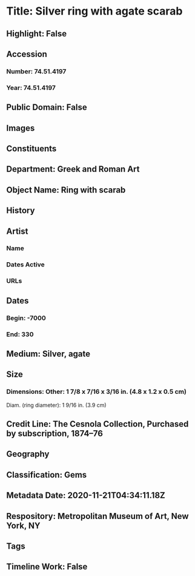 # Title: Silver ring with agate scarab
## Highlight: False
## Accession
### Number: 74.51.4197
### Year: 74.51.4197
## Public Domain: False
## Images
## Constituents
## Department: Greek and Roman Art
## Object Name: Ring with scarab
## History
## Artist
### Name
### Dates Active
### URLs
## Dates
### Begin: -7000
### End: 330
## Medium: Silver, agate
## Size
### Dimensions: Other: 1 7/8 x 7/16 x 3/16 in. (4.8 x 1.2 x 0.5 cm)
Diam. (ring diameter): 1 9/16 in. (3.9 cm)
## Credit Line: The Cesnola Collection, Purchased by subscription, 1874–76
## Geography
## Classification: Gems
## Metadata Date: 2020-11-21T04:34:11.18Z
## Respository: Metropolitan Museum of Art, New York, NY
## Tags
## Timeline Work: False